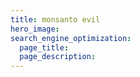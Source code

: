 ```yaml
---
title: monsanto evil
hero_image: 
search_engine_optimization:
  page_title:
  page_description:
---
```

